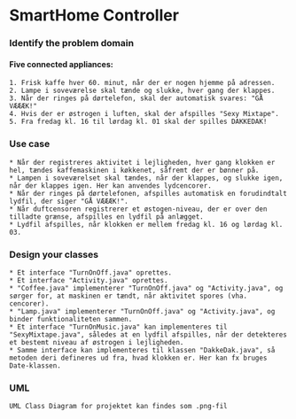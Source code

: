 # SmartHome Controller

### Identify the problem domain

#### Five connected appliances:
    1. Frisk kaffe hver 60. minut, når der er nogen hjemme på adressen.
    2. Lampe i soveværelse skal tænde og slukke, hver gang der klappes.
    3. Når der ringes på dørtelefon, skal der automatisk svares: "GÅ VÆÆÆK!"
    4. Hvis der er østrogen i luften, skal der afspilles "Sexy Mixtape".
    5. Fra fredag kl. 16 til lørdag kl. 01 skal der spilles DAKKEDAK!
    
### Use case
    * Når der registreres aktivitet i lejligheden, hver gang klokken er hel, tændes kaffemaskinen i køkkenet, såfremt der er bønner på.
    * Lampen i soveværelset skal tændes, når der klappes, og slukke igen, når der klappes igen. Her kan anvendes lydcencorer.
    * Når der ringes på dørtelefonen, afspilles automatisk en forudindtalt lydfil, der siger "GÅ VÆÆÆK!".
    * Når duftcensoren registrerer et østogen-niveau, der er over den tilladte grænse, afspilles en lydfil på anlægget.
    * Lydfil afspilles, når klokken er mellem fredag kl. 16 og lørdag kl. 03.
    
### Design your classes
    * Et interface "TurnOnOff.java" oprettes.
    * Et interface "Activity.java" oprettes.
    * "Coffee.java" implementerer "TurnOnOff.java" og "Activity.java", og sørger for, at maskinen er tændt, når aktivitet spores (vha. cencorer).
    * "Lamp.java" implementerer "TurnOnOff.java" og "Activity.java", og binder funktionaliteten sammen.
    * Et interface "TurnOnMusic.java" kan implementeres til "SexyMixtape.java", således at en lydfil afspilles, når der detekteres et bestemt niveau af østrogen i lejligheden.
    * Samme interface kan implementeres til klassen "DakkeDak.java", så metoden deri defineres ud fra, hvad klokken er. Her kan fx bruges Date-klassen.
    
### UML
    UML Class Diagram for projektet kan findes som .png-fil
